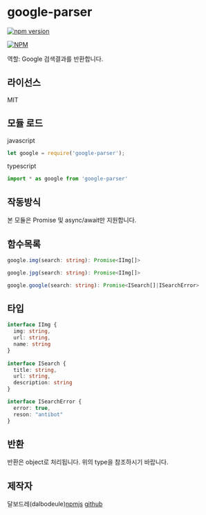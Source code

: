 # google-parser

[![npm version](https://badge.fury.io/js/google-parser.svg)](https://badge.fury.io/js/google-parser)

[![NPM](https://nodei.co/npm/google-parser.png?downloads=true&downloadRank=true&stars=true)](https://nodei.co/npm/google-parser/)

역할: Google 검색결과를 반환합니다.

## 라이선스
MIT

## 모듈 로드
 
javascript
```javascript
let google = require('google-parser');
```

typescript
```typescript
import * as google from 'google-parser'
```

## 작동방식

본 모듈은 Promise 및 async/await만 지원합니다.

## 함수목록

```typescript
google.img(search: string): Promise<IImg[]>

google.jpg(search: string): Promise<IImg[]>

google.google(search: string): Promise<ISearch[]|ISearchError>
```

## 타입
```typescript
interface IImg {
  img: string,
  url: string,
  name: string
}
	
interface ISearch {
  title: string,
  url: string,
  description: string
}

interface ISearchError {
  error: true,
  reson: "antibot"
}
```

## 반환

반환은 object로 처리됩니다. 위의 type을 참조하시기 바랍니다.

## 제작자
달보드레(dalbodeule)[npmjs](https://www.npmjs.com/~trusty_people) [github](https://github.com/dalbodeule)